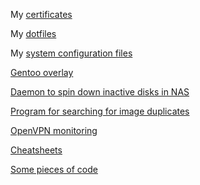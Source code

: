 My [certificates](https://github.com/aruslantsev/Certificates)

My [dotfiles](https://github.com/aruslantsev/dotfiles)

My [system configuration files](https://github.com/aruslantsev/system-configs)

[Gentoo overlay](https://github.com/aruslantsev/gentoo-overlay)

[Daemon to spin down inactive disks in NAS](https://github.com/aruslantsev/disks-spindown)

[Program for searching for image duplicates](https://github.com/aruslantsev/imgdupes)

[OpenVPN monitoring](https://github.com/aruslantsev/openvpn-monitor)

[Cheatsheets](https://github.com/aruslantsev/cheatsheets)

[Some pieces of code](https://github.com/aruslantsev/coding-demo)

<!--
## Hi there 👋

**aruslantsev/aruslantsev** is a ✨ _special_ ✨ repository because its `README.md` (this file) appears on your GitHub profile.

Here are some ideas to get you started:

- 🔭 I’m currently working on ...
- 🌱 I’m currently learning ...
- 👯 I’m looking to collaborate on ...
- 🤔 I’m looking for help with ...
- 💬 Ask me about ...
- 📫 How to reach me: ...
- 😄 Pronouns: ...
- ⚡ Fun fact: ...
-->
